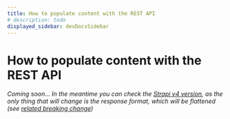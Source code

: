 ```yaml
---
title: How to populate content with the REST API
# description: todo
displayed_sidebar: devDocsSidebar
---
```


# How to populate content with the REST API

_Coming soon… In the meantime you can check the [Strapi v4 version](https://docs.strapi.io/dev-docs/api/rest/guides/intro), as the only thing that will change is the response format, which will be flattened (see [related breaking change](/dev-docs/migration/v4-to-v5/breaking-changes/new-response-format))_

